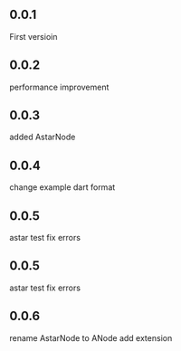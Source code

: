 ## 0.0.1
 First versioin

## 0.0.2
 performance improvement

## 0.0.3
  added AstarNode

## 0.0.4
  change example
  dart format

## 0.0.5
  astar test
  fix errors

## 0.0.5
  astar test
  fix errors

## 0.0.6
  rename AstarNode to ANode
  add extension 




